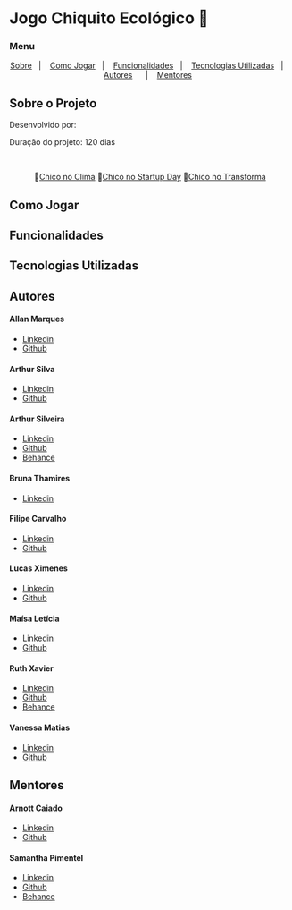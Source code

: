 # Jogo Chiquito Ecológico 🦀


### Menu 

<p align="center">
    <a href="#-Sobre-o-Projeto">Sobre</a>&nbsp;&nbsp; | &nbsp;&nbsp;
    <a href="#-Como-Jogar">Como Jogar</a>&nbsp;&nbsp; | &nbsp;&nbsp;
    <a href="#-Funcionalidades">Funcionalidades</a>&nbsp;&nbsp; | &nbsp;&nbsp;
    <a href="#-Tecnologias-Utilizadas">Tecnologias Utilizadas</a>&nbsp;&nbsp; | &nbsp;&nbsp;
    <a href="#-Autores">Autores</a>&nbsp;&nbsp; &nbsp;&nbsp; | &nbsp;&nbsp;
    <a href="#-Mentores">Mentores</a>&nbsp;&nbsp; 
</p>


## Sobre o Projeto

<p>Desenvolvido por: </p>
<p>Duração do projeto: 120 dias</p>

<br>
<p align="center">
    🔗<a href="#">Chico no Clima</a>
    🔗<a href="#">Chico no Startup Day</a>
    🔗<a href="#">Chico no Transforma</a>


## Como Jogar

## Funcionalidades

## Tecnologias Utilizadas

## Autores

#### Allan Marques 
- [Linkedin](https://www.linkedin.com/in/allanvitormarques/)
- [Github](https://github.com/AllanVitorM)

#### Arthur Silva 
- [Linkedin](https://www.linkedin.com/in/arthurgabrielsilva?utm_source=share&utm_campaign=share_via&utm_content=profile&utm_medium=android_app)
- [Github](https://github.com/arthur-Gsilva)

#### Arthur Silveira 
- [Linkedin](https://www.linkedin.com/in/arthur-silveira-4058542a1)
- [Github](https://github.com/IsArthurSilveira)
- [Behance](https://www.behance.net/arthursilveira13)

#### Bruna Thamires
- [Linkedin](#)

#### Filipe Carvalho

- [Linkedin](https://www.linkedin.com/in/filipescmelo/)
- [Github](https://github.com/fisocame)

#### Lucas Ximenes 
- [Linkedin](https://www.linkedin.com/in/lucas-ximenes/)
- [Github](https://github.com/ximenesl)

#### Maísa Letícia 
- [Linkedin](https://www.linkedin.com/in/ma%C3%ADsa-let%C3%ADcia-9a7b2b350?utm_source=share&utm_campaign=share_via&utm_content=profile&utm_medium=android_app)
- [Github](https://github.com/Maisete)

#### Ruth Xavier 
- [Linkedin](https://www.linkedin.com/in/ruthxavier/)
- [Github](https://github.com/xavierruth)
- [Behance](https://www.behance.net/xavierruth)

#### Vanessa Matias 
- [Linkedin](https://www.linkedin.com/in/vanessamatiasdev/)
- [Github](https://github.com/Vanessa-Matias)

## Mentores 

#### Arnott Caiado 
- [Linkedin](https://www.linkedin.com/in/arnottcaiado/)
- [Github](https://github.com/arnottrcaiado)

#### Samantha Pimentel 
- [Linkedin](https://www.linkedin.com/in/samantha-pimentel-54207292/)
- [Github](https://github.com/PimentelSamantha)
- [Behance](https://www.behance.net/samanthpimente)